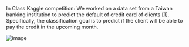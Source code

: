 In Class Kaggle competition: We worked on a data set from a Taiwan banking institution to predict the default of credit card of clients [1]. Specifically, the classification goal is to predict if the client will be able to pay the credit in the upcoming month.

![image](https://user-images.githubusercontent.com/6292623/162680095-f075bc81-90cd-4bec-95a6-673ce2a0bcc0.png)

